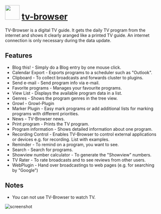 # <img src="https://cdn.jsdelivr.net/gh/chocolatey-community/chocolatey-packages@edba4a5849ff756e767cba86641bea97ff5721fe/icons/tv-browser.svg" width="48" height="48"/> [tv-browser](https://chocolatey.org/packages/tv-browser)

TV-Browser is a digital TV guide. It gets the daily TV program from the internet and shows it clearly aranged like a printed TV guide. An internet connection is only necessary during the data update.

## Features

- Blog this! - Simply do a Blog entry by one mouse click.
- Calendar Export - Exports programs to a scheduler such as "Outlook".
- Clipboard - To collect broadcasts and forwards cluster to plugins.
- Send e-mail - Send program info via e-mail.
- Favorite programs - Manages your favourite programs.
- View List - Displays the available program data in a list.
- Genres - Shows the program genres in the tree view.
- Growl - Growl-Plugin
- Marker Plugin - Easy mark programs or add additional lists for marking programs with different priorities.
- News - TV-Browser news.
- Print program - Prints the TV program.
- Program information - Shows detailed information about one program.
- Recording Control - Enables TV-Browser to control external applications or devices e.g. for recording. List with examples.
- Reminder - To remind on a program, you want to see.
- Search - Search for programs.
- Showview number calculator - To generate the "Showview" numbers.
- TV Rater - To rate broadcasts and to see reviews from other users.
- WebPlugin - Hand over broadcastings to web pages (e.g. for searching by "Google")

## Notes

- You can not use TV-Browser to watch TV.

![screenshot](https://cdn.jsdelivr.net/gh/chocolatey-community/chocolatey-coreteampackages@bdc73d9cab4ce6feaf3c3a02973667fe63ed5907/automatic/tv-browser/screenshot.png)
